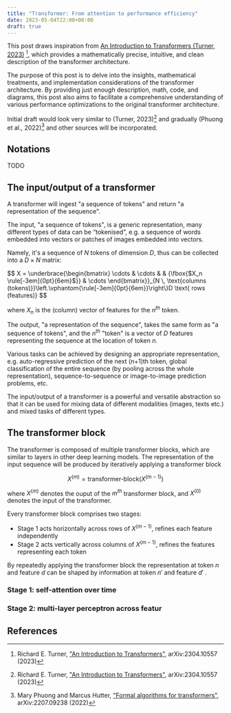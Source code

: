 ```yaml
---
title: "Transformer: From attention to performance efficiency"
date: 2023-05-04T22:00+08:00
draft: true
---
```


This post draws inspiration from [An Introduction to Transformers (Turner, 2023)](https://arxiv.org/abs/2304.10557) [^1], which provides a mathematically precise, intuitive, and clean description of the transformer architecture.

The purpose of this post is to delve into the insights, mathematical treatments, and implementation considerations of the transformer architecture. By providing just enough description, math, code, and diagrams, this post also aims to facilitate a comprehensive understanding of various performance optimizations to the original transformer architecture.

Initial draft would look very similar to (Turner, 2023)[^1] and gradually (Phuong et al., 2022)[^2] and other sources will be incorporated.

## Notations

TODO

## The input/output of a transformer

A transformer will ingest "a sequence of tokens" and return "a representation of
the sequence".

The input, "a sequence of tokens", is a generic representation, many different types of data can be “tokenised”, e.g. a sequence of words embedded into vectors
or patches of images embedded into vectors. 

Namely, it's a sequence of $N$ tokens of dimension $D$, thus can be collected into a $D \times N$ matrix:

$$
X = \underbrace{\begin{bmatrix} \cdots & \cdots & & {\fbox{$X_n \rule[-3em]{0pt}{6em}$}} &  \cdots \end{bmatrix}}_{N \\, \text{columns (tokens)}}\left.\vphantom{\rule[-3em]{0pt}{6em}}\right\\}D \text{ rows (features)}
$$

where $X_n$ is the (column) vector of features for the $n^{th}$ token.

The output, "a representation of the sequence", takes the same form as "a sequence of tokens", and the $n^{th}$ "token" is a vector of $D$ features representing the sequence at the location of token $n$.

Various tasks can be achieved by designing an appropriate representation, e.g. auto-regressive prediction of the next (n+1)th token, global classification of the entire sequence (by pooling across the whole representation), sequence-to-sequence or image-to-image prediction problems, etc.

The input/output of a transformer is a powerful and versatile abstraction so that it can be used for mixing data of different modalities (images, texts etc.) and mixed tasks of different types.

## The transformer block

The transformer is composed of multiple transformer blocks, which are similar to layers in other deep learning models. The representation of the input sequence will be produced by iteratively applying a transformer block

$$ X^{(m)} = \text{transformer-block}(X^{(m-1)}) $$

where $X^{(m)}$ denotes the ouput of the $m^{th}$ transformer block, and $X^{(0)}$ denotes the input of the transformer.

Every transformer block comprises two stages:

* Stage 1 acts horizontally across rows of $X^{(m-1)}$, refines each feature independently
* Stage 2 acts vertically across columns of $X^{(m-1)}$, refines the features representing each token

By repeatedly applying the transformer block the representation at
token $n$ and feature $d$ can be shaped by information at token $n'$ and feature $d'$ .

### Stage 1: self-attention over time


### Stage 2: multi-layer perceptron across featur

## References

[^1]: Richard E. Turner, ["An Introduction to Transformers"](https://arxiv.org/abs/2304.10557), arXiv:2304.10557 (2023)

[^2]: Mary Phuong and Marcus Hutter, ["Formal algorithms for transformers"](https://arxiv.org/abs/2207.09238), arXiv:2207.09238 (2022)
